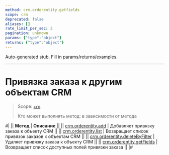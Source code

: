 ```yaml
---
method: crm.orderentity.getfields
scope: crm
deprecated: false
aliases: []
rate_limit_per_sec: 2
pagination: unknown
params: {"type":"object"}
returns: {"type":"object"}
---
```


Auto-generated stub. Fill in params/returns/examples.

---

# Привязка заказа к другим объектам CRM

> Scope: [`crm`](../../../scopes/permissions.md)
>
> Кто может выполнять метод: в зависимости от метода

#|
|| **Метод** | **Описание** ||
|| [crm.orderentity.add](./crm-order-entity-add.md) | Добавляет привязку заказа к объекту CRM ||
|| [crm.orderentity.list](./crm-order-entity-list.md) | Возвращает список привязок заказов к объектам CRM ||
|| [crm.orderentity.deleteByFilter](./crm-order-entity-delete-by-filter.md) | Удаляет привязку заказа к объекту CRM ||
|| [crm.orderentity.getFields](./crm-order-entity-get-fields.md) | Возвращает список доступных полей привязки заказа ||
|#
